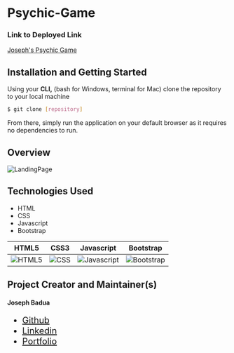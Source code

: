 # Psychic-Game

### Link to Deployed Link
[Joseph's Psychic Game](https://josephbadua.github.io/Psychic-Game/)

## Installation and Getting Started

Using your <strong>CLI,</strong> (bash for Windows, terminal for Mac) clone the repository to your local machine 

```bash
$ git clone [repository]
```
From there, simply run the application on your default browser as it requires no dependencies to run.

## Overview
![LandingPage](https://i.imgflip.com/3opjxn.gif)

## Technologies Used
- HTML
- CSS
- Javascript 
- Bootstrap

HTML5        |  CSS3 |  Javascript  |  Bootstrap
:-------------------------:|:-------------------------: |:-------------------------: |:-------------------------:
![HTML5](https://www.wired.com/images_blogs/business/2011/08/HTML5_Logo_512.png)  |  ![CSS](https://upload.wikimedia.org/wikipedia/commons/3/3d/CSS.3.svg)  |  ![Javascript](https://pluspng.com/img-png/logo-javascript-png-html-code-allows-to-embed-javascript-logo-in-your-website-587.png)  |  ![Bootstrap](https://seeklogo.net/wp-content/uploads/2016/06/bootstrap-logo-vector-download.jpg)

## Project Creator and Maintainer(s)

#### Joseph Badua
<ul style="font-size: 20px;">
  <li><a href="https://github.com/JosephBadua">Github</a></li>
  <li><a href="https://www.linkedin.com/in/joseph-badua-60aaa7188/">Linkedin</a></li>
  <li><a href="http://www.josephbadua.com/">Portfolio</a></li>
</ul>


